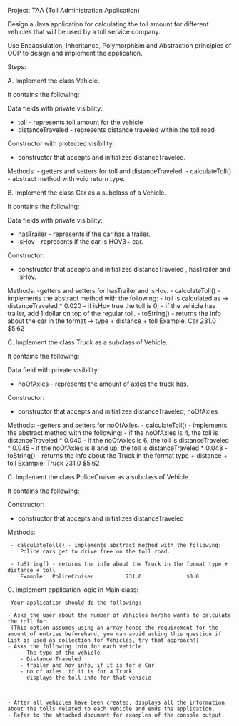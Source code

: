 Project: TAA (Toll Administration Application)

Design a Java application for calculating the toll amount for different vehicles that will be used by a toll service company.

Use Encapsulation, Inheritance, Polymorphism and Abstraction principles of OOP to design and implement the application.


Steps:

A. Implement the class Vehicle.

It contains the following:
  
   Data fields with private visibility: 
   - toll - represents toll amount for the vehicle
   - distanceTraveled - represents distance traveled within the toll road
  
   Constructor with protected visibility: 
   - constructor that accepts and initializes distanceTraveled.
  
   Methods:
     - getters and setters for toll and distanceTraveled.
     - calculateToll() - abstract method with void return type.

B. Implement the class Car as a subclass of a Vehicle.

It contains the following:
  
   Data fields with private visibility: 
   - hasTrailer - represents if the car has a trailer.
   - isHov - represents if the car is HOV3+ car.
  
   Constructor: 
   - constructor that accepts and initializes distanceTraveled , hasTrailer and isHov.

  
   Methods:
     -getters and setters for hasTrailer and isHov.
     - calculateToll() - implements the abstract method with the following:
        - toll is calculated as -> distanceTraveled * 0.020
        - if isHov true the toll is 0;
        - if the vehicle has trailer, add 1 dollar on top of the regular toll.
     - toString() - returns the info about the car in the format ->  type + distance + toll
        Example:  Car			 231.0				$5.62


C. Implement the class Truck as a subclass of Vehicle.

It contains the following:
  
   Data field with private visibility: 
   - noOfAxles - represents the amount of axles the truck has.
  
   Constructor: 
   - constructor that accepts and initializes distanceTraveled, noOfAxles

  
   Methods:
     -getters and setters for noOfAxles.
     - calculateToll() - implements the abstract method with the following:
        - if the noOfAxles is 4, the toll is distanceTraveled * 0.040
        - if the noOfAxles is 6, the toll is distanceTraveled * 0.045
        - if the noOfAxles is 8 and up, the toll is distanceTraveled * 0.048
     - toString() - returns the info about the Truck in the format type + distance + toll
        Example:  Truck			 231.0				$5.62

C. Implement the class PoliceCruiser as a subclass of Vehicle.

It contains the following:
  
   Constructor: 
   - constructor that accepts and initializes distanceTraveled

  
   Methods:
     
     - calculateToll() - implements abstract method with the following:
        Police cars get to drive free on the toll road.

     - toString() - returns the info about the Truck in the format type + distance + toll
        Example:  PoliceCruiser			 231.0				$0.0

C. Implement application logic in Main class:
     
     Your application should do the following:

    - Asks the user about the number of Vehicles he/she wants to calculate the toll for.
     (This option assumes using an array hence the requirement for the amount of entries beforehand, you can avoid asking this question if List is used as collection for Vehicles, try that approach!)
    - Asks the following info for each vehicle:
        - The type of the vehicle
        - Distance Traveled
        - trailer and hov info, if it is for a Car
        - no of axles, if it is for a Truck
        - displays the toll info for that vehicle

    
    
    - After all vehicles have been created, displays all the information about the tolls related to each vehicle and ends the application.
    - Refer to the attached document for examples of the console output.